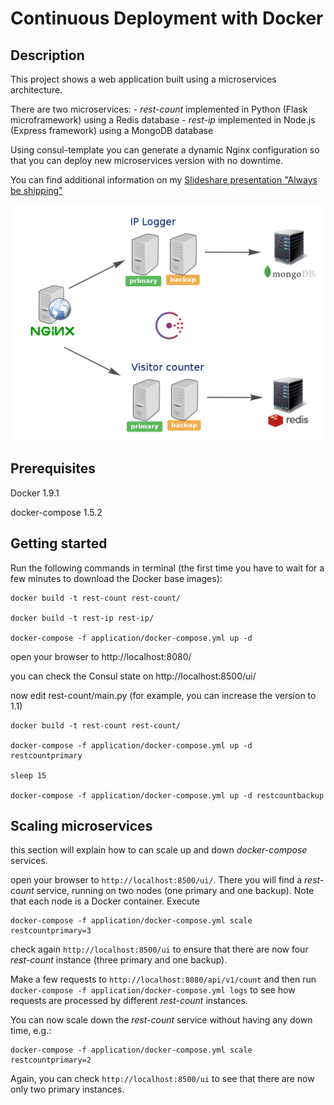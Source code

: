# Continuous Deployment with Docker

## Description

This project shows a web application built using a microservices architecture.

There are two microservices:
    - *rest-count* implemented in Python (Flask microframework) using a Redis database
    - *rest-ip* implemented in Node.js (Express framework) using a MongoDB database

Using consul-template you can generate a dynamic Nginx configuration so that you can deploy new microservices version with no downtime.

You can find additional information on my [Slideshare presentation "Always be shipping"](http://www.slideshare.net/francescou/always-be-shipping)

![Diagram](docs/diagram.png)

## Prerequisites

Docker 1.9.1

docker-compose 1.5.2

## Getting started

Run the following commands in terminal (the first time you have to wait for a few minutes to download the Docker base images):

```
docker build -t rest-count rest-count/

docker build -t rest-ip rest-ip/

docker-compose -f application/docker-compose.yml up -d
```

open your browser to http://localhost:8080/

you can check the Consul state on http://localhost:8500/ui/

now edit rest-count/main.py (for example, you can increase the version to 1.1)

```
docker build -t rest-count rest-count/

docker-compose -f application/docker-compose.yml up -d restcountprimary

sleep 15

docker-compose -f application/docker-compose.yml up -d restcountbackup
```


## Scaling microservices

this section will explain how to can scale up and down _docker-compose_ services.

open your browser to `http://localhost:8500/ui/`. There you will find a _rest-count_ service, running on two nodes (one primary and one backup). Note that each node is a Docker container. Execute

    docker-compose -f application/docker-compose.yml scale restcountprimary=3

check again `http://localhost:8500/ui` to ensure that there are now four _rest-count_ instance (three primary and one backup).

Make a few requests to `http://localhost:8080/api/v1/count` and then run `docker-compose -f application/docker-compose.yml logs` to see how requests are processed by different _rest-count_ instances.

You can now scale down the _rest-count_ service without having any down time, e.g.:

    docker-compose -f application/docker-compose.yml scale restcountprimary=2

Again, you can check `http://localhost:8500/ui` to see that there are now only two primary instances.
